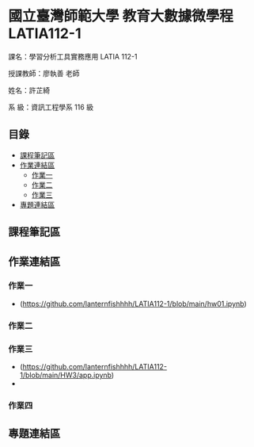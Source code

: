 # 國立臺灣師範大學 教育大數據微學程 LATIA112-1
課名：學習分析工具實務應用 LATIA 112-1

授課教師：廖執善 老師

姓名：許芷綺

系    級：資訊工程學系 116 級 <br>
## 目錄
+ [課程筆記區](#課程筆記區)
+ [作業連結區](#作業連結區)
  + [作業一](#作業一)
  + [作業二](#作業二)
  + [作業三](#作業三)
+ [專題連結區](#專題連結區)

## 課程筆記區
## 作業連結區
### 作業一
- (https://github.com/lanternfishhhh/LATIA112-1/blob/main/hw01.ipynb)
### 作業二
### 作業三
- (https://github.com/lanternfishhhh/LATIA112-1/blob/main/HW3/app.ipynb)
- 
### 作業四
## 專題連結區


